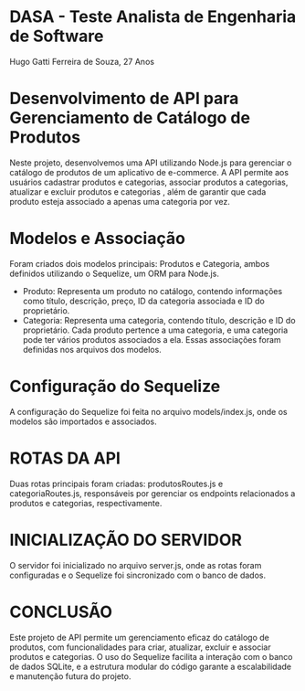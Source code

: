 # DASA - Teste Analista de Engenharia de Software
Hugo Gatti Ferreira de Souza, 27 Anos

# Desenvolvimento de API para Gerenciamento de Catálogo de Produtos
Neste projeto, desenvolvemos uma API utilizando Node.js para gerenciar o catálogo de produtos de um aplicativo de e-commerce.
A API permite aos usuários cadastrar produtos e categorias, associar produtos a categorias, atualizar e excluir produtos e categorias
, além de garantir que cada produto esteja associado a apenas uma categoria por vez.

# Modelos e Associação
Foram criados dois modelos principais: Produtos e Categoria, ambos definidos utilizando o Sequelize, um ORM para Node.js.
- Produto: Representa um produto no catálogo, contendo informações como título, descrição, preço, ID da categoria associada e ID do proprietário.
- Categoria: Representa uma categoria, contendo título, descrição e ID do proprietário.
Cada produto pertence a uma categoria, e uma categoria pode ter vários produtos associados a ela. Essas associações foram definidas nos arquivos dos modelos.

# Configuração do Sequelize
A configuração do Sequelize foi feita no arquivo models/index.js, onde os modelos são importados e associados.

# ROTAS DA API
Duas rotas principais foram criadas: produtosRoutes.js e categoriaRoutes.js, responsáveis por gerenciar os endpoints relacionados a produtos e categorias, respectivamente.

# INICIALIZAÇÃO DO SERVIDOR
O servidor foi inicializado no arquivo server.js, onde as rotas foram configuradas e o Sequelize foi sincronizado com o banco de dados.

# CONCLUSÃO
Este projeto de API permite um gerenciamento eficaz do catálogo de produtos, com funcionalidades para criar, atualizar, excluir e associar produtos e categorias.
O uso do Sequelize facilita a interação com o banco de dados SQLite, e a estrutura modular do código garante a escalabilidade e manutenção futura do projeto.
